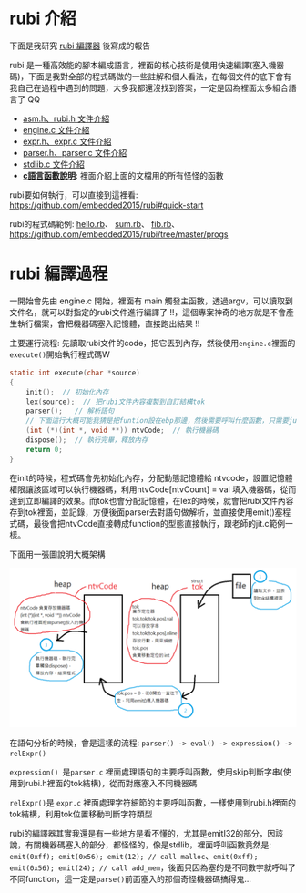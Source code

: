 # rubi 介紹

下面是我研究 [rubi 編譯器](https://github.com/embedded2015/rubi) 後寫成的報告

rubi 是一種高效能的腳本編成語言，裡面的核心技術是使用快速編譯(塞入機器碼)，下面是我對全部的程式碼做的一些註解和個人看法，在每個文件的底下會有我自己在過程中遇到的問題，大多我都還沒找到答案，一定是因為裡面太多組合語言了 QQ

- [asm.h、rubi.h 文件介紹](rubi/asm.md)
- [engine.c 文件介紹](rubi/engine.md)
- [expr.h、expr.c 文件介紹](rubi/expr.md)
- [parser.h、parser.c 文件介紹](rubi/parser.md)
- [stdlib.c 文件介紹](rubi/stdlib.md)
- **[c語言函數說明](rubi/function.md)**: 裡面介紹上面的文檔用的所有怪怪的函數



rubi要如何執行，可以直接到這裡看: https://github.com/embedded2015/rubi#quick-start

rubi的程式碼範例: [hello.rb](test/hello.rb)、 [sum.rb](test/sum.rb)、 [fib.rb](test/fib.rb)、https://github.com/embedded2015/rubi/tree/master/progs





# rubi 編譯過程

一開始會先由 engine.c 開始，裡面有 main 觸發主函數，透過argv，可以讀取到文件名，就可以對指定的rubi文件進行編譯了 !!，這個專案神奇的地方就是不會產生執行檔案，會把機器碼塞入記憶體，直接跑出結果 !!



主要運行流程: 先讀取rubi文件的code，把它丟到內存，然後使用`engine.c`裡面的`execute()`開始執行程式碼W

```c
static int execute(char *source)
{
    init();  // 初始化內存
    lex(source);  // 把rubi文件內容複製到自訂結構tok
    parser();   // 解析語句
    // 下面這行大概可能我猜是把funtion設在ebp那邊，然後需要呼叫什麼函數，只需要jump到指定位置就OK了
    (int (*)(int *, void **)) ntvCode;  // 執行機器碼
    dispose();  // 執行完畢，釋放內存
    return 0;
}
```



在init的時候，程式碼會先初始化內存，分配動態記憶體給 ntvcode，設置記憶體權限讓該區域可以執行機器碼，利用ntvCode[ntvCount] = val 填入機器碼，從而達到立即編譯的效果。而tok也會分配記憶體，在lex的時候，就會把rubi文件內容存到tok裡面，並記錄，方便後面parser去對語句做解析，並直接使用emit()塞程式碼，最後會把ntvCode直接轉成function的型態直接執行，跟老師的jit.c範例一樣。

下面用一張圖說明大概架構

![](img/introdution.png)

在語句分析的時候，會是這樣的流程: `parser() -> eval() -> expression() -> relExpr()`

`expression() `是`parser.c` 裡面處理語句的主要呼叫函數，使用skip判斷字串(使用到rubi.h裡面的tok結構)，從而對應塞入不同機器碼

`relExpr()`是 `expr.c` 裡面處理字符細節的主要呼叫函數，一樣使用到rubi.h裡面的tok結構，利用tok位置移動判斷字符類型



rubi的編譯器其實我還是有一些地方是看不懂的，尤其是emitI32的部分，因該說，有關機器碼塞入的部分，都怪怪的，像是stdlib，裡面呼叫函數竟然是: `emit(0xff); emit(0x56); emit(12); // call malloc`、`emit(0xff); emit(0x56); emit(24); // call add_mem`，後面只因為塞的是不同數字就呼叫了不同function，這一定是`parse()`前面塞入的那個奇怪機器碼搞得鬼...



